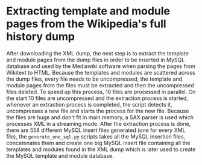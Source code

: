 # Extracting template and module pages from the Wikipedia's full history dump

After downloading the XML dump, the next step is to extract the template and module pages from the dump files in order to be inserted in MySQL database and used by the Mediawiki software when parsing the pages from Wikitext to HTML. Because the templates and modules are scattered across the dump files, every file needs to be uncompressed, the template and module pages from the files must be extracted and then the uncompressed files deleted. To speed up this process, 10 files are processed in parallel. On the start 10 files are uncompressed and the extraction process is started, whenever an extraction process is completed, the script detects it, uncompresses a new file and starts the process for the new file. Because the files are huge and don't fit in main memory, a SAX parser is used which processes XML in a streaming mode. After the extraction process is done, there are 558 different MySQL insert files generated (one for every XML file), the `generate_one_sql.py` scripts takes all the MySQL insertion files, concatenates them and create one big MySQL insert file containing all the templates and modules found in the XML dump which is later used to create the MySQL template and module database.
